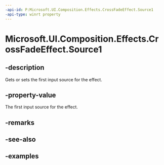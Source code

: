 ```yaml
---
-api-id: P:Microsoft.UI.Composition.Effects.CrossFadeEffect.Source1
-api-type: winrt property
---
```


<!-- Property syntax.
public IGraphicsEffectSource Source1 { get;  set; }
-->

# Microsoft.UI.Composition.Effects.CrossFadeEffect.Source1

## -description
Gets or sets the first input source for the effect.

## -property-value
The first input source for the effect.

## -remarks

## -see-also

## -examples

